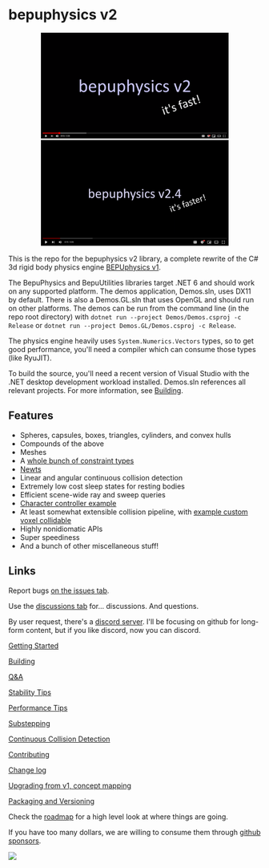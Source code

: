 # bepuphysics v2
<p align="center">
<a href="https://www.youtube.com/watch?v=sfgC_eNx9M8" target="_blank"><img src="Documentation/images/youtubeLink.png" width="375" height="211" border="0" /></a>
<a href="https://www.youtube.com/watch?v=tjtwSq3u6Dg" target="_blank"><img src="Documentation/images/youtubeLink24.png" width="375" height="211" border="0" /></a></p>

This is the repo for the bepuphysics v2 library, a complete rewrite of the C# 3d rigid body physics engine [BEPUphysics v1](https://github.com/bepu/bepuphysics1).

The BepuPhysics and BepuUtilities libraries target .NET 6 and should work on any supported platform. The demos application, Demos.sln, uses DX11 by default. There is also a Demos.GL.sln that uses OpenGL and should run on other platforms. The demos can be run from the command line (in the repo root directory) with `dotnet run --project Demos/Demos.csproj -c Release` or `dotnet run --project Demos.GL/Demos.csproj -c Release`.

The physics engine heavily uses `System.Numerics.Vectors` types, so to get good performance, you'll need a compiler which can consume those types (like RyuJIT).

To build the source, you'll need a recent version of Visual Studio with the .NET desktop development workload installed. Demos.sln references all relevant projects. For more information, see [Building](Documentation/Building.md).

## Features

- Spheres, capsules, boxes, triangles, cylinders, and convex hulls
- Compounds of the above
- Meshes
- A [whole bunch of constraint types](BepuPhysics/Constraints/)
- [Newts](Demos/Demos/NewtDemo.cs)
- Linear and angular continuous collision detection
- Extremely low cost sleep states for resting bodies
- Efficient scene-wide ray and sweep queries
- [Character controller example](Demos/Demos/Characters/CharacterDemo.cs)
- At least somewhat extensible collision pipeline, with [example custom voxel collidable](Demos/Demos/CustomVoxelCollidableDemo.cs)
- Highly nonidiomatic APIs
- Super speediness
- And a bunch of other miscellaneous stuff!

## Links

Report bugs [on the issues tab](../../issues). 

Use the [discussions tab](../../discussions) for... discussions. And questions.

By user request, there's a [discord server](https://discord.gg/ssa2XpY). I'll be focusing on github for long-form content, but if you like discord, now you can discord. 

[Getting Started](Documentation/GettingStarted.md)

[Building](Documentation/Building.md)

[Q&A](Documentation/QuestionsAndAnswers.md)

[Stability Tips](Documentation/StabilityTips.md)

[Performance Tips](Documentation/PerformanceTips.md)

[Substepping](Documentation/Substepping.md)

[Continuous Collision Detection](Documentation/ContinuousCollisionDetection.md)

[Contributing](CONTRIBUTING.md)

[Change log](Documentation/changelog.md)

[Upgrading from v1, concept mapping](Documentation/UpgradingFromV1.md)

[Packaging and Versioning](Documentation/PackagingAndVersioning.md)

Check the [roadmap](Documentation/roadmap.md) for a high level look at where things are going.

If you have too many dollars, we are willing to consume them through [github sponsors](https://www.github.com/sponsors/RossNordby).

![](https://raw.githubusercontent.com/bepu/bepuphysics1/master/Documentation/images/readme/angelduck.png)

